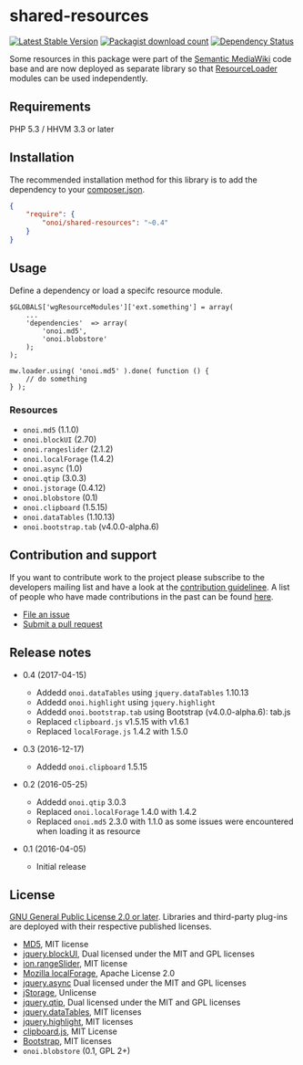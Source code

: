 # shared-resources

[![Latest Stable Version](https://poser.pugx.org/onoi/shared-resources/version.png)](https://packagist.org/packages/onoi/shared-resources)
[![Packagist download count](https://poser.pugx.org/onoi/shared-resources/d/total.png)](https://packagist.org/packages/onoi/shared-resources)
[![Dependency Status](https://www.versioneye.com/php/onoi:shared-resources/badge.png)](https://www.versioneye.com/php/onoi:shared-resources)

Some resources in this package were part of the [Semantic MediaWiki][smw] code base and are
now deployed as separate library so that [ResourceLoader][rl] modules can be used independently.

## Requirements

PHP 5.3 / HHVM 3.3 or later

## Installation

The recommended installation method for this library is to add
the dependency to your [composer.json][composer].

```json
{
	"require": {
		"onoi/shared-resources": "~0.4"
	}
}
```

## Usage

Define a dependency or load a specifc resource module.

```
$GLOBALS['wgResourceModules']['ext.something'] = array(
	...
	'dependencies'  => array(
		'onoi.md5',
		'onoi.blobstore'
	);
);
```
```
mw.loader.using( 'onoi.md5' ).done( function () {
	// do something
} );
```

### Resources

- `onoi.md5` (1.1.0)
- `onoi.blockUI` (2.70)
- `onoi.rangeslider` (2.1.2)
- `onoi.localForage` (1.4.2)
- `onoi.async` (1.0)
- `onoi.qtip` (3.0.3)
- `onoi.jstorage` (0.4.12)
- `onoi.blobstore` (0.1)
- `onoi.clipboard` (1.5.15)
- `onoi.dataTables` (1.10.13)
- `onoi.bootstrap.tab` (v4.0.0-alpha.6)

## Contribution and support

If you want to contribute work to the project please subscribe to the
developers mailing list and have a look at the [contribution guidelinee](/CONTRIBUTING.md).
A list of people who have made contributions in the past can be found [here][contributors].

* [File an issue](https://github.com/onoi/shared-resources/issues)
* [Submit a pull request](https://github.com/onoi/shared-resources/pulls)

## Release notes

- 0.4 (2017-04-15)
  - Addedd `onoi.dataTables` using `jquery.dataTables` 1.10.13
  - Addedd `onoi.highlight` using `jquery.highlight`
  - Addedd `onoi.bootstrap.tab` using Bootstrap (v4.0.0-alpha.6): tab.js
  - Replaced `clipboard.js` v1.5.15 with v1.6.1
  - Replaced `localForage.js` 1.4.2 with 1.5.0

- 0.3 (2016-12-17)
  - Addedd `onoi.clipboard` 1.5.15

- 0.2 (2016-05-25)
  - Addedd `onoi.qtip` 3.0.3
  - Replaced `onoi.localForage` 1.4.0 with 1.4.2
  - Replaced `onoi.md5` 2.3.0 with 1.1.0 as some issues were encountered when loading it as resource

- 0.1 (2016-04-05)
  - Initial release

## License

[GNU General Public License 2.0 or later][license]. Libraries and third-party
plug-ins are deployed with their respective published licenses.

- [MD5](https://github.com/blueimp/JavaScript-MD5), MIT license
- [jquery.blockUI](http://malsup.com/jquery/block/), Dual licensed under the MIT and GPL licenses
- [ion.rangeSlider](https://github.com/IonDen/ion.rangeSlider), MIT license
- [Mozilla localForage](https://github.com/mozilla/localForage/releases), Apache License 2.0
- [jquery.async](http://mess.genezys.net/jquery/jquery.async.php) Dual licensed under the MIT and GPL licenses
- [jStorage](https://github.com/andris9/jStorage), Unlicense
- [jquery.qtip](http://qtip2.com/), Dual licensed under the MIT and GPL licenses
- [jquery.dataTables](https://datatables.net/), MIT licenses
- [jquery.highlight](http://bartaz.github.io/sandbox.js/jquery.highlight.html/), MIT licenses
- [clipboard.js](https://github.com/zenorocha/clipboard.js), MIT License
- [Bootstrap](https://github.com/twbs/bootstrap), MIT licenses
- `onoi.blobstore` (0.1, GPL 2+)

[composer]: https://getcomposer.org/
[contributors]: https://github.com/onoi/shared-resources/graphs/contributors
[license]: https://www.gnu.org/copyleft/gpl.html
[travis]: https://travis-ci.org/onoi/shared-resources
[smw]: https://github.com/SemanticMediaWiki/SemanticMediaWiki/
[rl]: https://www.mediawiki.org/wiki/ResourceLoader

